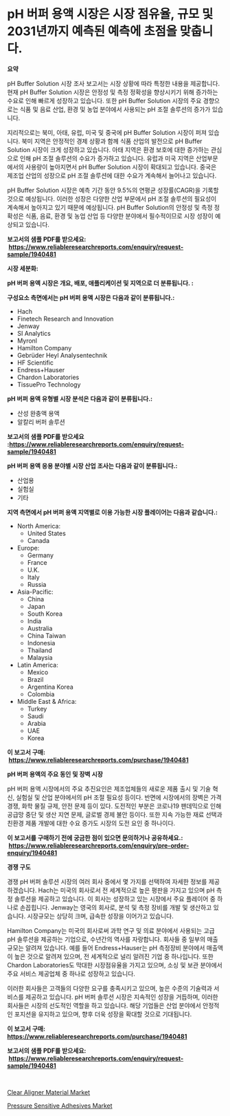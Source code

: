 <p><h1>pH 버퍼 용액 시장은 시장 점유율, 규모 및 2031년까지 예측된 예측에 초점을 맞춥니다.</h1></p><p><strong>요약</strong></p>
<p><p>pH Buffer Solution 시장 조사 보고서는 시장 상황에 따라 특정한 내용을 제공합니다. 현재 pH Buffer Solution 시장은 안정성 및 측정 정확성을 향상시키기 위해 증가하는 수요로 인해 빠르게 성장하고 있습니다. 또한 pH Buffer Solution 시장의 주요 경향으로는 식품 및 음료 산업, 환경 및 농업 분야에서 사용되는 pH 조절 솔루션의 증가가 있습니다.</p><p>지리적으로는 북미, 아태, 유럽, 미국 및 중국에 pH Buffer Solution 시장이 퍼져 있습니다. 북미 지역은 안정적인 경제 상황과 함께 식품 산업의 발전으로 pH Buffer Solution 시장이 크게 성장하고 있습니다. 아태 지역은 환경 보호에 대한 증가하는 관심으로 인해 pH 조절 솔루션의 수요가 증가하고 있습니다. 유럽과 미국 지역은 산업부문에서의 사용량이 높아지면서 pH Buffer Solution 시장이 확대되고 있습니다. 중국은 제조업 산업의 성장으로 pH 조절 솔루션에 대한 수요가 계속해서 늘어나고 있습니다.</p><p>pH Buffer Solution 시장은 예측 기간 동안 9.5%의 연평균 성장률(CAGR)을 기록할 것으로 예상됩니다. 이러한 성장은 다양한 산업 부문에서 pH 조절 솔루션의 필요성이 계속해서 높아지고 있기 때문에 예상됩니다. pH Buffer Solution의 안정성 및 측정 정확성은 식품, 음료, 환경 및 농업 산업 등 다양한 분야에서 필수적이므로 시장 성장이 예상되고 있습니다.</p></p>
<p><strong>보고서의 샘플 PDF를 받으세요: &nbsp;<a href="https://www.reliableresearchreports.com/enquiry/request-sample/1940481">https://www.reliableresearchreports.com/enquiry/request-sample/1940481</a></strong></p>
<p><strong>시장 세분화:</strong></p>
<p><strong> pH 버퍼 용액 시장은 개요, 배포, 애플리케이션 및 지역으로 더 분류됩니다. :</strong></p>
<p><strong>구성요소 측면에서는 pH 버퍼 용액 시장은 다음과 같이 분류됩니다.:</strong></p>
<p><ul><li>Hach</li><li>Finetech Research and Innovation</li><li>Jenway</li><li>SI Analytics</li><li>Myronl</li><li>Hamilton Company</li><li>Gebrüder Heyl Analysentechnik</li><li>HF Scientific</li><li>Endress+Hauser</li><li>Chardon Laboratories</li><li>TissuePro Technology</li></ul></p>
<p><strong> pH 버퍼 용액 유형별 시장 분석은 다음과 같이 분류됩니다.:</strong></p>
<p><ul><li>산성 완충액 용액</li><li>알칼리 버퍼 솔루션</li></ul></p>
<p><strong>보고서의 샘플 PDF를 받으세요 :<a href="https://www.reliableresearchreports.com/enquiry/request-sample/1940481">https://www.reliableresearchreports.com/enquiry/request-sample/1940481</a></strong></p>
<p><strong> pH 버퍼 용액 응용 분야별 시장 산업 조사는 다음과 같이 분류됩니다.:</strong></p>
<p><ul><li>산업용</li><li>실험실</li><li>기타</li></ul></p>
<p><strong>지역 측면에서 pH 버퍼 용액 지역별로 이용 가능한 시장 플레이어는 다음과 같습니다.:</strong></p>
<p><ul>
    <li>
        North America:
        <ul>
            <li>United States</li>
            <li>Canada</li>
        </ul>
    </li>
    <li>
        Europe:
        <ul>
            <li>Germany</li>
            <li>France</li>
            <li>U.K.</li>
            <li>Italy</li>
            <li>Russia</li>
        </ul>
    </li>
    <li>
        Asia-Pacific:
        <ul>
            <li>China</li>
            <li>Japan</li>
            <li>South Korea</li>
            <li>India</li>
            <li>Australia</li>
            <li>China Taiwan</li>
            <li>Indonesia</li>
            <li>Thailand</li>
            <li>Malaysia</li>
        </ul>
    </li>
    <li>
        Latin America:
        <ul>
            <li>Mexico</li>
            <li>Brazil</li>
            <li>Argentina Korea</li>
            <li>Colombia</li>
        </ul>
    </li>
    <li>
        Middle East & Africa:
        <ul>
            <li>Turkey</li>
            <li>Saudi</li>
            <li>Arabia</li>
            <li>UAE</li>
            <li>Korea</li>
        </ul>
    </li>
    </ul></p>
<p><strong>이 보고서 구매: &nbsp;<a href="https://www.reliableresearchreports.com/purchase/1940481">https://www.reliableresearchreports.com/purchase/1940481</a></strong></p>
<p><strong>pH 버퍼 용액의 주요 동인 및 장벽 시장</strong></p>
<p><p>pH 버퍼 용액 시장에서의 주요 추진요인은 제조업체들의 새로운 제품 출시 및 기술 혁신, 실험실 및 산업 분야에서의 pH 조절 필요성 등이다. 반면에 시장에서의 장벽은 가격 경쟁, 화학 물질 규제, 안전 문제 등이 있다. 도전적인 부분은 코로나19 팬데믹으로 인해 공급망 중단 및 생산 지연 문제, 글로벌 경제 불안 등이다. 또한 지속 가능한 재료 선택과 친환경 제품 개발에 대한 수요 증가도 시장의 도전 요인 중 하나이다.</p></p>
<p><strong>이 보고서를 구매하기 전에 궁금한 점이 있으면 문의하거나 공유하세요.: &nbsp;<a href="https://www.reliableresearchreports.com/enquiry/pre-order-enquiry/1940481">https://www.reliableresearchreports.com/enquiry/pre-order-enquiry/1940481</a></strong></p>
<p><strong>경쟁 구도</strong></p>
<p><p>경쟁 pH 버퍼 솔루션 시장의 여러 회사 중에서 몇 가지를 선택하여 자세한 정보를 제공하겠습니다. Hach는 미국의 회사로서 전 세계적으로 높은 평판을 가지고 있으며 pH 측정 솔루션을 제공하고 있습니다. 이 회사는 성장하고 있는 시장에서 주요 플레이어 중 하나로 손꼽힙니다. Jenway는 영국의 회사로, 분석 및 측정 장비를 개발 및 생산하고 있습니다. 시장규모는 상당히 크며, 급속한 성장을 이어가고 있습니다. </p><p>Hamilton Company는 미국의 회사로써 과학 연구 및 의료 분야에서 사용되는 고급 pH 솔루션을 제공하는 기업으로, 수년간의 역사를 자랑합니다. 회사들 중 일부의 매출 규모는 알려져 있습니다. 예를 들어 Endress+Hauser는 pH 측정장비 분야에서 매출액이 높은 것으로 알려져 있으며, 전 세계적으로 널리 알려진 기업 중 하나입니다. 또한 Chardon Laboratories도 막대한 시장점유율을 가지고 있으며, 소싱 및 보관 분야에서 주요 서비스 제공업체 중 하나로 성장하고 있습니다.</p><p>이러한 회사들은 고객들의 다양한 요구를 충족시키고 있으며, 높은 수준의 기술력과 서비스를 제공하고 있습니다. pH 버퍼 솔루션 시장은 지속적인 성장을 거듭하며, 이러한 회사들은 시장의 선도적인 역할을 하고 있습니다. 해당 기업들은 산업 분야에서 안정적인 포지션을 유지하고 있으며, 향후 더욱 성장을 확대할 것으로 기대됩니다.</p></p>
<p><strong>이 보고서 구매: &nbsp; <a href="https://www.reliableresearchreports.com/purchase/1940481">https://www.reliableresearchreports.com/purchase/1940481</a></strong></p>
<p><strong>보고서의 샘플 PDF를 받으세요: &nbsp;<a href="https://www.reliableresearchreports.com/enquiry/request-sample/1940481">https://www.reliableresearchreports.com/enquiry/request-sample/1940481</a></strong><strong></strong></p>
<p>&nbsp;</p>
<p><p><a href="https://summer-dogwood-3e9.notion.site/Clear-Aligner-Material-Market-Research-Report-The-Key-To-Successful-Business-Strategy-Forecasted-fo-c925daad9efe4424b42e279cd797f565">Clear Aligner Material Market</a></p><p><a href="https://forested-sushi-9b0.notion.site/Pressure-Sensitive-Adhesives-Market-Research-Report-Reveals-The-Latest-Trends-And-Opportunities-of-t-b07c3e2ddd9e447cb74ea11bf114fd9e">Pressure Sensitive Adhesives Market</a></p></p>